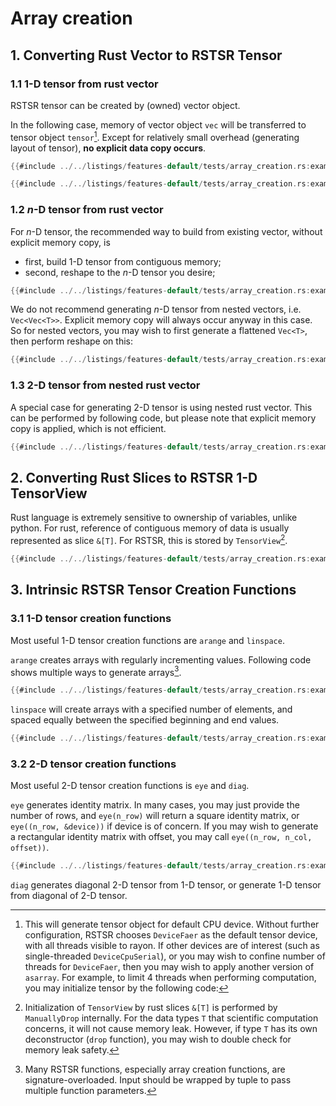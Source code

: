 # Array creation

## 1. Converting Rust Vector to RSTSR Tensor

### 1.1 1-D tensor from rust vector

RSTSR tensor can be created by (owned) vector object.

In the following case, memory of vector object `vec` will be transferred to tensor object `tensor`[^1].
Except for relatively small overhead (generating layout of tensor), **no explicit data copy occurs**.

```rust
{{#include ../../listings/features-default/tests/array_creation.rs:example_01}}
```

[^1]: This will generate tensor object for default CPU device.
Without further configuration, RSTSR chooses `DeviceFaer` as the default tensor device, with all threads visible to rayon.
If other devices are of interest (such as single-threaded `DeviceCpuSerial`), or you may wish to confine number of threads for `DeviceFaer`, then you may wish to apply another version of `asarray`.
For example, to limit 4 threads when performing computation, you may initialize tensor by the following code:

```rust
{{#include ../../listings/features-default/tests/array_creation.rs:example_02}}
```

### 1.2 $n$-D tensor from rust vector

For $n$-D tensor, the recommended way to build from existing vector, without explicit memory copy, is
- first, build 1-D tensor from contiguous memory;
- second, reshape to the $n$-D tensor you desire;

```rust
{{#include ../../listings/features-default/tests/array_creation.rs:example_03}}
```

We do not recommend generating $n$-D tensor from nested vectors, i.e. `Vec<Vec<T>>`.
Explicit memory copy will always occur anyway in this case.
So for nested vectors, you may wish to first generate a flattened `Vec<T>`, then perform reshape on this:
```rust
{{#include ../../listings/features-default/tests/array_creation.rs:example_04}}
```

### 1.3 2-D tensor from nested rust vector

A special case for generating 2-D tensor is using nested rust vector.
This can be performed by following code, but please note that explicit memory copy is applied, which is not efficient.

```rust
{{#include ../../listings/features-default/tests/array_creation.rs:example_04}}
```

## 2. Converting Rust Slices to RSTSR 1-D TensorView

Rust language is extremely sensitive to ownership of variables, unlike python.
For rust, reference of contiguous memory of data is usually represented as slice `&[T]`.
For RSTSR, this is stored by `TensorView`[^2].

```rust
{{#include ../../listings/features-default/tests/array_creation.rs:example_05}}
```

[^2]: Initialization of `TensorView` by rust slices `&[T]` is performed by `ManuallyDrop` internally.
For the data types `T` that scientific computation concerns, it will not cause memory leak.
However, if type `T` has its own deconstructor (`drop` function), you may wish to double check for memory leak safety.

## 3. Intrinsic RSTSR Tensor Creation Functions

### 3.1 1-D tensor creation functions

Most useful 1-D tensor creation functions are `arange` and `linspace`.

`arange` creates arrays with regularly incrementing values.
Following code shows multiple ways to generate arrays[^3].

```rust
{{#include ../../listings/features-default/tests/array_creation.rs:example_arange}}
```

[^3]: Many RSTSR functions, especially array creation functions, are signature-overloaded.
Input should be wrapped by tuple to pass multiple function parameters.

`linspace` will create arrays with a specified number of elements, and spaced equally between the specified beginning and end values.

```rust
{{#include ../../listings/features-default/tests/array_creation.rs:example_linspace}}
```

### 3.2 2-D tensor creation functions

Most useful 2-D tensor creation functions is `eye` and `diag`.

`eye` generates identity matrix.
In many cases, you may just provide the number of rows, and `eye(n_row)` will return a square identity matrix, or `eye((n_row, &device))` if device is of concern.
If you may wish to generate a rectangular identity matrix with offset, you may call `eye((n_row, n_col, offset))`.

```rust
{{#include ../../listings/features-default/tests/array_creation.rs:example_eye}}
```

`diag` generates diagonal 2-D tensor from 1-D tensor, or generate 1-D tensor from diagonal of 2-D tensor.


